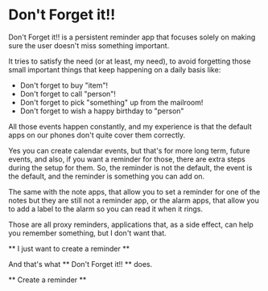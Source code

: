 # Don't Forget it!!

Don't Forget it!! is a persistent reminder app that focuses solely on making sure the user doesn't miss something important.

It tries to satisfy the need (or at least, my need), to avoid forgetting those small important things that keep happening on a daily basis like:
 - Don't forget to buy "item"!
 - Don't forget to call "person"!
 - Don't forget to pick "something" up from the mailroom!
 - Don't forget to wish a happy birthday to "person"
 
All those events happen constantly, and my experience is that the default apps on our phones don't quite cover them correctly.

Yes you can create calendar events, but that's for more long term, future events, and also, if you want a reminder for those, 
there are extra steps during the setup for them. So, the reminder is not the default, the event is the default, and the reminder 
is something you can add on.

The same with the note apps, that allow you to set a reminder for one of the notes but they are still not a reminder app, or the
alarm apps, that allow you to add a label to the alarm so you can read it when it rings.

Those are all proxy reminders, applications that, as a side effect, can help you remember something, but I don't want that.

** I just want to create a reminder **

And that's what ** Don't Forget it!! ** does.

** Create a reminder **
